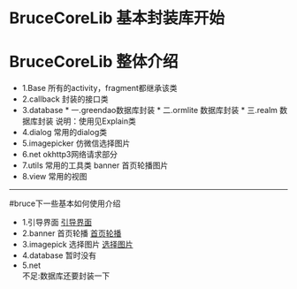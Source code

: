 # BruceCoreLib 基本封装库开始
BruceCoreLib 整体介绍
=======
* 1.Base                     所有的activity，fragment都继承该类
* 2.callback                 封装的接口类
* 3.database                * 一.greendao数据库封装
                            * 二.ormlite 数据库封装
                            * 三.realm 数据库封装
                             说明：使用见Explain类
* 4.dialog                   常用的dialog类
* 5.imagepicker              仿微信选择图片
* 6.net                      okhttp3网络请求部分
* 7.utils                    常用的工具类
                             banner 首页轮播图片
* 8.view                     常用的视图

-------
#bruce下一些基本如何使用介绍
* 1.引导界面  [引导界面](https://github.com/bingoogolapple/BGABanner-Android#%E6%89%93%E8%B5%8F%E6%94%AF%E6%8C%81)
* 2.banner 首页轮播  [首页轮播](https://github.com/youth5201314/banner)
* 3.imagepick 选择图片  [选择图片](https://github.com/jeasonlzy/ImagePicker)
* 4.database   暂时没有
* 5.net    
        不足:数据库还要封装一下
